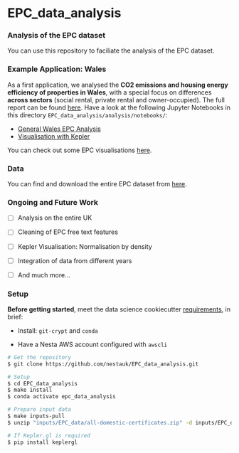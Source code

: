 # EPC_data_analysis

### **Analysis of the EPC dataset**

You can use this repository to faciliate the analysis of the EPC dataset.

### **Example Application: Wales**

As a first application, we analysed the **CO2 emissions and housing energy efficiency of properties in Wales**, with a special focus on differences **across sectors** (social rental, private rental and owner-occupied). The full report can be found [here](https://docs.google.com/document/d/1F-1_5ZZal20pfOWwBaQ-6scv-p4oxDkUdR62ADFJyF4/edit?usp=sharing). Have a look at the following Jupyter Notebooks in this directory `EPC_data_analysis/analysis/notebooks/`:

- [General Wales EPC Analysis](https://github.com/nestauk/EPC_data_analysis/blob/0_epc_wales_analysis/epc_data_analysis/analysis/notebooks/Wales_EPC_IMD_Analysis.ipynb)
- [Visualisation with Kepler](https://github.com/nestauk/EPC_data_analysis/blob/0_epc_wales_analysis/epc_data_analysis/analysis/notebooks/Wales_EPC_IMD_Analysis_with_Kepler.ipynb)

You can check out some EPC visualisations [here](https://athrado.github.io/data_viz/).

### **Data**

You can find and download the entire EPC dataset from [here](https://epc.opendatacommunities.org/).

### Ongoing and Future Work

- [ ] Analysis on the entire UK

- [ ] Cleaning of EPC free text features

- [ ] Kepler Visualisation: Normalisation by density

- [ ] Integration of data from different years

- [ ] And much more...

### Setup

**Before getting started**, meet the data science cookiecutter [requirements](http://nestauk.github.io/ds-cookiecutter/quickstart), in brief:

- Install: `git-crypt` and `conda`

- Have a Nesta AWS account configured with `awscli`

```bash
# Get the repository
$ git clone https://github.com/nestauk/EPC_data_analysis.git

# Setup
$ cd EPC_data_analysis
$ make install
$ conda activate epc_data_analysis

# Prepare input data
$ make inputs-pull
$ unzip "inputs/EPC_data/all-domestic-certificates.zip" -d inputs/EPC_data/.

# If Kepler.gl is required
$ pip install keplergl
```

